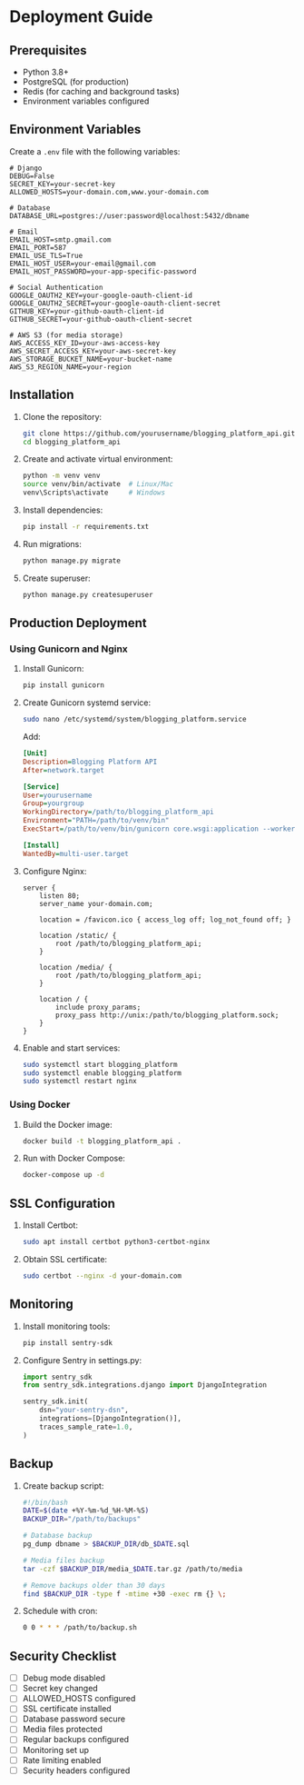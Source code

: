 # Deployment Guide

## Prerequisites

- Python 3.8+
- PostgreSQL (for production)
- Redis (for caching and background tasks)
- Environment variables configured

## Environment Variables

Create a `.env` file with the following variables:

```env
# Django
DEBUG=False
SECRET_KEY=your-secret-key
ALLOWED_HOSTS=your-domain.com,www.your-domain.com

# Database
DATABASE_URL=postgres://user:password@localhost:5432/dbname

# Email
EMAIL_HOST=smtp.gmail.com
EMAIL_PORT=587
EMAIL_USE_TLS=True
EMAIL_HOST_USER=your-email@gmail.com
EMAIL_HOST_PASSWORD=your-app-specific-password

# Social Authentication
GOOGLE_OAUTH2_KEY=your-google-oauth-client-id
GOOGLE_OAUTH2_SECRET=your-google-oauth-client-secret
GITHUB_KEY=your-github-oauth-client-id
GITHUB_SECRET=your-github-oauth-client-secret

# AWS S3 (for media storage)
AWS_ACCESS_KEY_ID=your-aws-access-key
AWS_SECRET_ACCESS_KEY=your-aws-secret-key
AWS_STORAGE_BUCKET_NAME=your-bucket-name
AWS_S3_REGION_NAME=your-region
```

## Installation

1. Clone the repository:
   ```bash
   git clone https://github.com/yourusername/blogging_platform_api.git
   cd blogging_platform_api
   ```

2. Create and activate virtual environment:
   ```bash
   python -m venv venv
   source venv/bin/activate  # Linux/Mac
   venv\Scripts\activate     # Windows
   ```

3. Install dependencies:
   ```bash
   pip install -r requirements.txt
   ```

4. Run migrations:
   ```bash
   python manage.py migrate
   ```

5. Create superuser:
   ```bash
   python manage.py createsuperuser
   ```

## Production Deployment

### Using Gunicorn and Nginx

1. Install Gunicorn:
   ```bash
   pip install gunicorn
   ```

2. Create Gunicorn systemd service:
   ```bash
   sudo nano /etc/systemd/system/blogging_platform.service
   ```

   Add:
   ```ini
   [Unit]
   Description=Blogging Platform API
   After=network.target

   [Service]
   User=yourusername
   Group=yourgroup
   WorkingDirectory=/path/to/blogging_platform_api
   Environment="PATH=/path/to/venv/bin"
   ExecStart=/path/to/venv/bin/gunicorn core.wsgi:application --workers 3 --bind unix:/path/to/blogging_platform.sock

   [Install]
   WantedBy=multi-user.target
   ```

3. Configure Nginx:
   ```nginx
   server {
       listen 80;
       server_name your-domain.com;

       location = /favicon.ico { access_log off; log_not_found off; }
       
       location /static/ {
           root /path/to/blogging_platform_api;
       }

       location /media/ {
           root /path/to/blogging_platform_api;
       }

       location / {
           include proxy_params;
           proxy_pass http://unix:/path/to/blogging_platform.sock;
       }
   }
   ```

4. Enable and start services:
   ```bash
   sudo systemctl start blogging_platform
   sudo systemctl enable blogging_platform
   sudo systemctl restart nginx
   ```

### Using Docker

1. Build the Docker image:
   ```bash
   docker build -t blogging_platform_api .
   ```

2. Run with Docker Compose:
   ```bash
   docker-compose up -d
   ```

## SSL Configuration

1. Install Certbot:
   ```bash
   sudo apt install certbot python3-certbot-nginx
   ```

2. Obtain SSL certificate:
   ```bash
   sudo certbot --nginx -d your-domain.com
   ```

## Monitoring

1. Install monitoring tools:
   ```bash
   pip install sentry-sdk
   ```

2. Configure Sentry in settings.py:
   ```python
   import sentry_sdk
   from sentry_sdk.integrations.django import DjangoIntegration

   sentry_sdk.init(
       dsn="your-sentry-dsn",
       integrations=[DjangoIntegration()],
       traces_sample_rate=1.0,
   )
   ```

## Backup

1. Create backup script:
   ```bash
   #!/bin/bash
   DATE=$(date +%Y-%m-%d_%H-%M-%S)
   BACKUP_DIR="/path/to/backups"
   
   # Database backup
   pg_dump dbname > $BACKUP_DIR/db_$DATE.sql
   
   # Media files backup
   tar -czf $BACKUP_DIR/media_$DATE.tar.gz /path/to/media
   
   # Remove backups older than 30 days
   find $BACKUP_DIR -type f -mtime +30 -exec rm {} \;
   ```

2. Schedule with cron:
   ```bash
   0 0 * * * /path/to/backup.sh
   ```

## Security Checklist

- [ ] Debug mode disabled
- [ ] Secret key changed
- [ ] ALLOWED_HOSTS configured
- [ ] SSL certificate installed
- [ ] Database password secure
- [ ] Media files protected
- [ ] Regular backups configured
- [ ] Monitoring set up
- [ ] Rate limiting enabled
- [ ] Security headers configured

